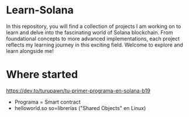 # Learn-Solana
In this repository, you will find a collection of projects I am working on to learn and delve into the fascinating world of Solana blockchain. From foundational concepts to more advanced implementations, each project reflects my learning journey in this exciting field. Welcome to explore and learn alongside me!


# Where started
 https://dev.to/turupawn/tu-primer-programa-en-solana-b19

 - Programa = Smart contract
 - helloworld.so     so=librerias ("Shared Objects" en Linux)
